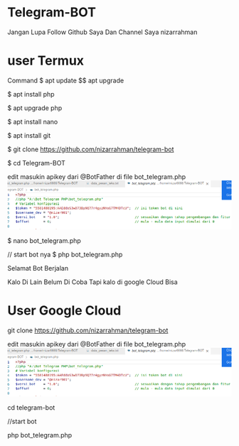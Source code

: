 # Telegram-BOT
Jangan Lupa Follow Github Saya Dan Channel Saya nizarrahman

# user Termux
Command
$ apt update $$ apt upgrade

$ apt install php

$ apt upgrade php

$ apt install nano

$ apt install git

$ git clone https://github.com/nizarrahman/telegram-bot

$ cd Telegram-BOT

edit masukin apikey dari @BotFather di file bot_telegram.php
<img src="/imgg/contoh.png"></img>


$ nano bot_telegram.php

// start bot nya
$ php bot_telegram.php


Selamat Bot Berjalan


Kalo Di Lain Belum Di Coba Tapi kalo di google Cloud Bisa

# User Google Cloud

git clone https://github.com/nizarrahman/telegram-bot

edit masukin apikey dari @BotFather di file bot_telegram.php
<img src="/imgg/contoh.png"></img>


cd telegram-bot

//start bot

php bot_telegram.php

